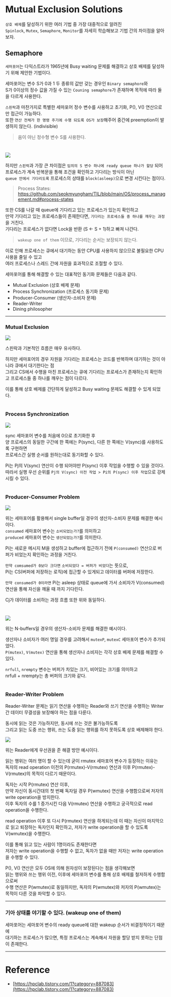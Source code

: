 # Mutual Exclusion Solutions

`상호 배제`를 달성하기 위한 여러 기법 중 가장 대중적으로 알려진      
`Spinlock`, `Mutex`, `Semaphore`, `Monitor`를 자세히 학습해보고 기법 간의 차이점을 알아보자.

## Semaphore

`세마포어`는 다익스트라가 1965년에 Busy waiting 문제를 해결하고 상호 배제를 달성하기 위해 제안한 기법이다.  

세마포어는 변수 S가 0과 1 두 종류의 값만 갖는 경우인 `Binary semaphore`와  
S가 0이상의 정수 값을 가질 수 있는 `Couning semaphore`가 존재하며 목적에 따라 둘을 다르게 사용한다.  

`스핀락`과 마찬가지로 특별한 세마포어 정수 변수를 사용하고 초기화, P(), V() 연산으로만 접근이 가능하다.  
또한 `연산 전체가 한 명령 주기에 수행 되도록 OS가 보장`해주어 중간에 preemption이 발생하지 않는다. (indivisible)
> 음이 아닌 정수형 변수 S를 사용한다.

#

<img src="img/semaphore01.png">

하지만 `스핀락`과 가장 큰 차이점은 `임의의 S 변수 하나에 ready queue 하나가 할당` 되어  
프로세스가 계속 반복문을 통해 조건을 확인하고 기다리는 방식이 아닌    
`queue 안에서 기다리도록` 프로세스의 상태를 `block(asleep)`으로 변경 시킨다는 점이다.  
> Process States: https://github.com/seokmyungham/TIL/blob/main/OS/process_management.md#process-states

또한 CS를 나갈 때 queue에 기다리고 있는 프로세스가 있는지 확인하고  
만약 기다리고 있는 프로세스들이 존재한다면, `기다리는 프로세스들 중 하나를 깨우는 과정`을 거친다.  
기다리는 프로세스가 없다면 Lock을 반환 (S <- S + 1)하고 빠져 나간다.
> `wakeup one of them` 이므로, 기다리는 순서는 보장되지 않는다.

이로 인해 프로세스는 큐에서 대기하는 동안 CPU를 사용하지 않으므로 불필요한 CPU 사용을 줄일 수 있고  
여러 프로세스나 스레드 간에 자원을 효과적으로 조절할 수 있다.

세마포어를 통해 해결할 수 있는 대표적인 동기화 문제들은 다음과 같다.

- Mutual Exclusion (상호 배제 문제)
- Process Synchronization (프로세스 동기화 문제)
- Producer-Consumer (생산자-소비자 문제)
- Reader-Writer
- Dining philosopher

---

### Mutual Exclusion

<img src="img/semaphore02.png">

스핀락과 기본적인 흐름은 매우 유사하다.  
  
하지만 세마포어의 경우 자원을 기다리는 프로세스는 코드를 반복하며 대기하는 것이 아니라 큐에서 대기한다는 점  
그리고 CS에서 수행을 마친 프로세스는 큐에 기다리는 프로세스가 존재하는지 확인하고 프로세스들 중 하나를 깨우는 점이 다르다.
  
이를 통해 상호 배제를 간단하게 달성하고 Busy waiting 문제도 해결할 수 있게 되었다.  

#

### Process Synchronization

<img src="img/semaphore03.png">

sync 세마포어 변수를 처음에 0으로 초기화한 후  
양 프로세스의 동일한 구간에 한 쪽에는 P(sync), 다른 한 쪽에는 V(sync)를 사용하도록 구현하면  
프로세스간 실행 순서를 원하는대로 동기화할 수 있다. 

Pi는 Pj의 V(sync) 연산이 수행 되어야만 P(sync) 이후 작업을 수행할 수 있을 것이다.  
따라서 실행 우선 순위를 `Pj의 V(sync) 이전 작업 > Pi의 P(sync) 이후 작업`으로 강제시킬 수 있다.

#

### Producer-Consumer Problem

<img src="img/semaphore04.png">

위는 세마포어를 활용해서 single buffer일 경우의 생산자-소비자 문제를 해결한 예시이다.  
`consumed` 세마포어 변수는 `소비되었는가?`를 의미하고  
`produced` 세마포어 변수는 `생산되었는가?`를 의미한다.  

Pi는 새로운 메시지 M을 생성하고 buffer에 접근하기 전에 `P(consumed)` 연산으로 버퍼가 비었는지 확인하는 과정을 거친다.  

`만약 comsumed가 0보다 크다면` `소비되었다 = 버퍼가 비었다`는 뜻으로,  
Pi는 CS(버퍼에 저장하는 로직)에 접근할 수 있게되고 데이터를 버퍼에 저장한다.
   
`만약 consumed가 0이라면` Pi는 asleep 상태로 queue에 가서 소비자가 V(consumed) 연산을 통해 자신을 깨울 때 까지 기다린다.  

Cj가 데이터를 소비하는 과정 흐름 또한 위와 동일하다.

#

<img src="img/semaphore05.png">

위는 N-buffers일 경우의 생산자-소비자 문제를 해결한 예시이다.  

생산자나 소비자가 여러 명일 경우를 고려해서 `mutexP`, `mutexC` 세마포어 변수가 추가되었다.  
`P(mutex)`, `V(mutex)` 연산을 통해 생산자나 소비자는 각각 상호 배제 문제를 해결할 수 있다.   
  
`nrfull`, `nrempty` 변수는 버퍼가 차있는 크기, 비어있는 크기를 의미하고  
nrfull + nrempty는 총 버퍼의 크기와 같다.

#

### Reader-Writer Problem

Reader-Writer 문제는 읽기 연산을 수행하는 Reader와 쓰기 연산을 수행하는 Writer 간 데이터 무결성을 보장해야 하는 점을 다룬다.  

동시에 읽는 것은 가능하지만, 동시에 쓰는 것은 불가능하도록    
그리고 읽는 도중 쓰는 행위, 쓰는 도중 읽는 행위를 하지 못하도록 상호 배제해야 한다.  

<img src="img/semaphore06.png">  

위는 Reader에게 우선권을 준 해결 방안 예시이다.  
  
읽는 행위는 여러 명이 할 수 있는데 굳이 rmutex 세마포어 변수가 등장하는 이유는  
독자의 read operation 이전의 P(rmutex)-V(rmutex) 연산과 이후 P(rmutex)-V(rmutex)의 목적이 다르기 때문이다.  

독자는 시작 P(rmutex) 연산 이후,  
만약 자신이 동시간대의 첫 번째 독자일 경우 P(wmutex) 연산을 수행함으로써 저자의 write operation을 방지한다.  
이후 독자의 수를 1 증가시킨 다음 V(rmutex) 연산을 수행하고 궁극적으로 read operation을 수행한다.  

read operation 이후 또 다시 P(rmutex) 연산을 하게되는데
이 때는 자신이 마지막으로 읽고 퇴장하는 독자인지 확인하고, 저자가 write operation을 할 수 있도록 V(wmutex)을 수행한다.  

이를 통해 읽고 있는 사람이 1명이라도 존재한다면  
저자는 write operation을 수행할 수 없고, 독자가 없을 때만 저자는 write operation을 수행할 수 있다.
  
P(), V() 연산은 모두 OS에 의해 원자성이 보장된다는 점을 생각해보면  
읽는 행위와 쓰는 행위 이전, 이후에 세마포어 변수를 통해 상호 배제를 철저하게 수행함으로써  
수행 연산은 P(wmutex)로 동일하지만, 독자의 P(wmutex)와 저자의 P(wmutex)는 목적이 다른 것을 파악할 수 있다.

---

### 기아 상태를 야기할 수 있다. (wakeup one of them)

세마포어는 세마포어 변수의 ready queue에 대한 wakeup 순서가 비결정적이기 때문에  
대기하는 프로세스가 많으면, 특정 프로세스는 계속해서 자원을 할당 받지 못하는 단점이 존재한다.

---

# Reference

- [https://hpclab.tistory.com/1?category=887083](https://hpclab.tistory.com/1?category=887083)
